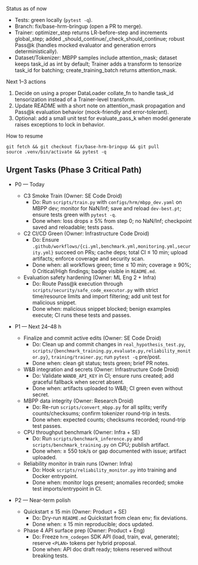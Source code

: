 Status as of now

- Tests: green locally (`pytest -q`).
- Branch: fix/base-hrm-bringup (open a PR to merge).
- Trainer: optimizer_step returns LR-before-step and increments global_step; added _should_continue/_check_should_continue; robust Pass@k (handles mocked evaluator and generation errors deterministically).
- Dataset/Tokenizer: MBPP samples include attention_mask; dataset keeps task_id as int by default; Trainer adds a transform to tensorize task_id for batching; create_training_batch returns attention_mask.

Next 1–3 actions

1) Decide on using a proper DataLoader collate_fn to handle task_id tensorization instead of a Trainer-level transform.
2) Update README with a short note on attention_mask propagation and Pass@k evaluation behavior (mock-friendly and error-tolerant).
3) Optional: add a small unit test for evaluate_pass_k when model.generate raises exceptions to lock in behavior.

How to resume

```
git fetch && git checkout fix/base-hrm-bringup && git pull
source .venv/bin/activate && pytest -q
```

## Urgent Tasks (Phase 3 Critical Path)

- P0 — Today
  - C3 Smoke Train (Owner: SE Code Droid)
    - Do: Run `scripts/train.py` with `configs/hrm/mbpp_dev.yaml` on MBPP dev; monitor for NaN/Inf; save and reload `dev-best.pt`; ensure tests green with `pytest -q`.
    - Done when: loss drops ≥ 5% from step 0; no NaN/Inf; checkpoint saved and reloadable; tests pass.
  - C2 CI/CD Green (Owner: Infrastructure Code Droid)
    - Do: Ensure `.github/workflows/{ci.yml,benchmark.yml,monitoring.yml,security.yml}` succeed on PRs; cache deps; total CI ≤ 10 min; upload artifacts; enforce coverage and security scan.
    - Done when: all workflows green; time ≤ 10 min; coverage ≥ 90%; 0 Critical/High findings; badge visible in `README.md`.
  - Evaluation safety hardening (Owner: ML Eng 2 + Infra)
    - Do: Route Pass@k execution through `scripts/security/safe_code_executor.py` with strict time/resource limits and import filtering; add unit test for malicious snippet.
    - Done when: malicious snippet blocked; benign examples execute; CI runs these tests and passes.

- P1 — Next 24–48 h
  - Finalize and commit active edits (Owner: SE Code Droid)
    - Do: Clean up and commit changes in `real_hypothesis_test.py`, `scripts/{benchmark_training.py,evaluate.py,reliability_monitor.py}`, `training/trainer.py`; run `pytest -q` pre/post.
    - Done when: clean git status; tests green; brief PR notes.
  - W&B integration and secrets (Owner: Infrastructure Code Droid)
    - Do: Validate `WANDB_API_KEY` in CI; ensure runs created; add graceful fallback when secret absent.
    - Done when: artifacts uploaded to W&B; CI green even without secret.
  - MBPP data integrity (Owner: Research Droid)
    - Do: Re-run `scripts/convert_mbpp.py` for all splits; verify counts/checksums; confirm tokenizer round-trip in tests.
    - Done when: expected counts; checksums recorded; round-trip test passes.
  - CPU throughput benchmark (Owner: Infra + SE)
    - Do: Run `scripts/benchmark_inference.py` and `scripts/benchmark_training.py` on CPU; publish artifact.
    - Done when: ≥ 550 tok/s or gap documented with issue; artifact uploaded.
  - Reliability monitor in train runs (Owner: Infra)
    - Do: Hook `scripts/reliability_monitor.py` into training and Docker entrypoint.
    - Done when: monitor logs present; anomalies recorded; smoke test imports/entrypoint in CI.

- P2 — Near-term polish
  - Quickstart ≤ 15 min (Owner: Product + SE)
    - Do: Dry-run `README.md` Quickstart from clean env; fix deviations.
    - Done when: ≤ 15 min reproducible; docs updated.
  - Phase 4 API surface prep (Owner: Product + Eng)
    - Do: Freeze `hrm_codegen` SDK API (load, train, eval, generate); reserve `<PLAN>` tokens per hybrid proposal.
    - Done when: API doc draft ready; tokens reserved without breaking tests.